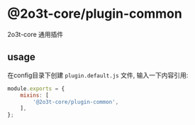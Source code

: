# @2o3t-core/plugin-common

2o3t-core 通用插件

## usage

在config目录下创建 `plugin.default.js` 文件, 输入一下内容引用:

```js
module.exports = {
    mixins: [
        '@2o3t-core/plugin-common',
    ],
};
```
